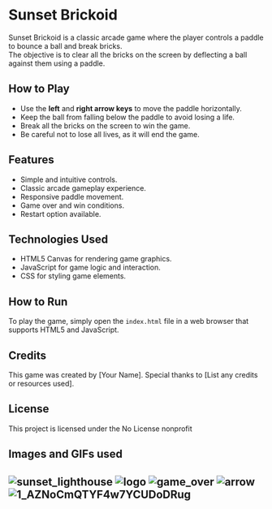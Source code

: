 <!DOCTYPE html>
<html lang="en">
<head>
  <meta charset="UTF-8">
  <meta name="viewport" content="width=device-width, initial-scale=1.0">
  <title></title>
</head>
<body>
  <h1>Sunset Brickoid</h1>

  <p>Sunset Brickoid is a classic arcade game where the player controls a paddle to bounce a ball and break bricks. <br />
The objective is to clear all the bricks on the screen by deflecting a ball against them using a paddle.</p>

  <h2>How to Play</h2>
  <ul>
    <li>Use the <strong>left</strong> and <strong>right arrow keys</strong> to move the paddle horizontally.</li>
    <li>Keep the ball from falling below the paddle to avoid losing a life.</li>
    <li>Break all the bricks on the screen to win the game.</li>
    <li>Be careful not to lose all lives, as it will end the game.</li>
  </ul>

  <h2>Features</h2>
  <ul>
    <li>Simple and intuitive controls.</li>
    <li>Classic arcade gameplay experience.</li>
    <li>Responsive paddle movement.</li>
    <li>Game over and win conditions.</li>
    <li>Restart option available.</li>
  </ul>

  <h2>Technologies Used</h2>
  <ul>
    <li>HTML5 Canvas for rendering game graphics.</li>
    <li>JavaScript for game logic and interaction.</li>
    <li>CSS for styling game elements.</li>
  </ul>

  <h2>How to Run</h2>
  <p>To play the game, simply open the <code>index.html</code> file in a web browser that supports HTML5 and JavaScript.</p>

  <h2>Credits</h2>
  <p>This game was created by [Your Name]. Special thanks to [List any credits or resources used].</p>

  <h2>License</h2>
  <p>This project is licensed under the No License nonprofit </p>

  <h2>Images and GIFs used<h2>
  
![sunset_lighthouse](https://github.com/kingblocks/sunset_brickoid_Mar24_master/assets/161535376/ebce3005-a795-4288-af2e-0c355d607ffc)
![logo](https://github.com/kingblocks/sunset_brickoid_Mar24_master/assets/161535376/36290aed-224c-4726-8283-e20a47962ee3)
![game_over](https://github.com/kingblocks/sunset_brickoid_Mar24_master/assets/161535376/1bd2eb69-9bbc-47c2-a90b-b384c1928835)
![arrow](https://github.com/kingblocks/sunset_brickoid_Mar24_master/assets/161535376/5d996408-0689-470b-b13d-d0b26d20756b)
![1_AZNoCmQTYF4w7YCUDoDRug](https://github.com/kingblocks/sunset_brickoid_Mar24_master/assets/161535376/411afc8c-b3ce-4eb4-97b4-b24a6661d100)
</body>
</html>
